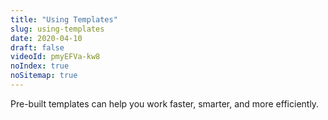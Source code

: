 ```yaml
---
title: "Using Templates"
slug: using-templates
date: 2020-04-10
draft: false
videoId: pmyEFVa-kw8
noIndex: true
noSitemap: true
---
```




Pre-built templates can help you work faster, smarter, and more efficiently. 

